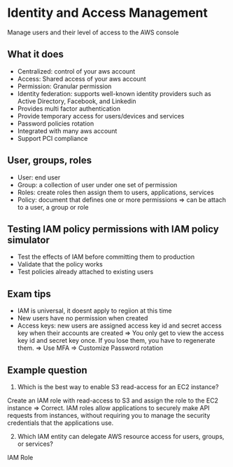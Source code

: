 # Identity and Access Management

Manage users and their level of access to the AWS console

## What it does
- Centralized: control of your aws account
- Access: Shared access of your aws account
- Permission: Granular permission
- Identity federation: supports well-known identity providers such as Active Directory, Facebook, and Linkedin
- Provides multi factor authentication
- Provide temporary access for users/devices and services
- Password policies rotation
- Integrated with many aws account
- Support PCI compliance

## User, groups, roles
- User: end user
- Group: a collection of user under one set of permission
- Roles: create roles then assign them to users, applications, services
- Policy: document that defines one or more permissions => can be attach to a user, a group or role

##  Testing IAM policy permissions with IAM policy simulator
- Test the effects of IAM before committing them to production
- Validate that the policy works
- Test policies already attached to existing users

## Exam tips
- IAM is universal, it doesnt apply to regiion at this time
- New users have no permission when created
- Access keys: new users are assigned access key id and secret access key when their accounts are created
=> You only get to view the access key id and secret key once. If you lose them, you have to regenerate them.
=> Use MFA
=> Customize Password rotation

## Example question
1. Which is the best way to enable S3 read-access for an EC2 instance?

Create an IAM role with read-access to S3 and assign the role to the EC2 instance
=> Correct. IAM roles allow applications to securely make API requests from instances, without requiring you to manage the security credentials that the applications use.

2. Which IAM entity can delegate AWS resource access for users, groups, or services?

IAM Role